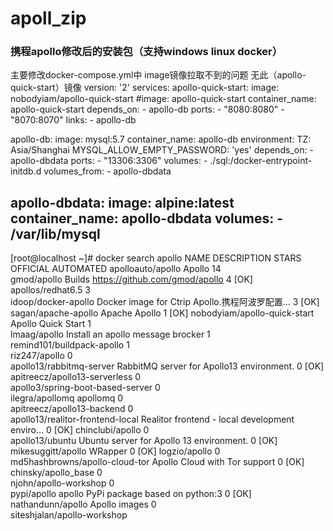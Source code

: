 #  apoll_zip
### 携程apollo修改后的安装包（支持windows  linux  docker）
主要修改docker-compose.yml中  image镜像拉取不到的问题 无此（apollo-quick-start）镜像
version: '2'
services:
  apollo-quick-start:
    image: nobodyiam/apollo-quick-start
    #image: apollo-quick-start
    container_name: apollo-quick-start
    depends_on:
      - apollo-db
    ports:
      - "8080:8080"
      - "8070:8070"
    links:
      - apollo-db

  apollo-db:
    image: mysql:5.7
    container_name: apollo-db
    environment:
      TZ: Asia/Shanghai
      MYSQL_ALLOW_EMPTY_PASSWORD: 'yes'
    depends_on:
      - apollo-dbdata
    ports:
      - "13306:3306"
    volumes:
      - ./sql:/docker-entrypoint-initdb.d
    volumes_from:
      - apollo-dbdata

  apollo-dbdata:
    image: alpine:latest
    container_name: apollo-dbdata
    volumes:
      - /var/lib/mysql
----------------------------------
[root@localhost ~]# docker search apollo
NAME                               DESCRIPTION                                     STARS               OFFICIAL            AUTOMATED
apolloauto/apollo                  Apollo                                          14                                      
gmod/apollo                        Builds https://github.com/gmod/apollo           4                                       [OK]
apollos/redhat6.5                                                                  3                                       
idoop/docker-apollo                Docker image for Ctrip Apollo.携程阿波罗配置…          3                                       [OK]
sagan/apache-apollo                Apache Apollo                                   1                                       [OK]
nobodyiam/apollo-quick-start       Apollo Quick Start                              1                                       
lmaag/apollo                       Install an apollo message brocker               1                                       
remind101/buildpack-apollo                                                         1                                       
riz247/apollo                                                                      0                                       
apollo13/rabbitmq-server           RabbitMQ server for Apollo13 environment.       0                                       [OK]
apitreecz/apollo13-serverless                                                      0                                       
apollo3/spring-boot-based-server                                                   0                                       
ilegra/apollomq                    apollomq                                        0                                       
apitreecz/apollo13-backend                                                         0                                       
apollo13/realitor-frontend-local   Realitor frontend - local development enviro…   0                                       [OK]
chinclubi/apollo                                                                   0                                       
apollo13/ubuntu                    Ubuntu server for Apollo 13 environment.        0                                       [OK]
mikesuggitt/apollo                 WRapper                                         0                                       [OK]
logzio/apollo                                                                      0                                       
md5hashbrowns/apollo-cloud-tor     Apollo Cloud with Tor support                   0                                       [OK]
chinsky/apollo_base                                                                0                                       
njohn/apollo-workshop                                                              0                                       
pypi/apollo                        apollo PyPi package based on python:3           0                                       [OK]
nathandunn/apollo                  Apollo images                                   0                                       
siteshjalan/apollo-workshop         

